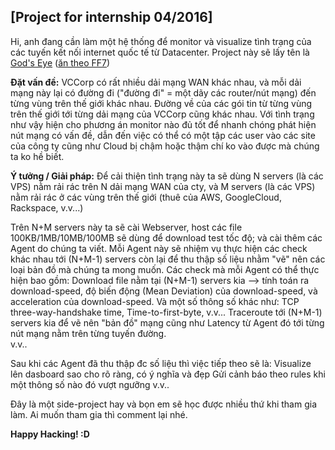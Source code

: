 ## [Project for internship 04/2016]
Hi, anh đang cần làm một hệ thống để monitor và visualize tình trạng của các tuyến kết nối internet quốc tế từ Datacenter. Project này sẽ lấy tên là [God's Eye](https://www.quora.com/What-is-gods-eye-in-the-movie-Fast-and-Furious-7) ([ăn theo FF7](http://fastandfurious.wikia.com/wiki/God's_Eye))

**Đặt vấn đề:** VCCorp có rất nhiều dải mạng WAN khác nhau, và mỗi dải mạng này lại có đường đi ("đường đi" = một dãy các router/nút mạng) đến từng vùng trên thế giới khác nhau. Đường về của các gói tin từ từng vùng trên thế giới tới từng dải mạng của VCCorp cũng khác nhau. 
Với tình trạng như vậy hiện cho phương án monitor nào đủ tốt để nhanh chóng phát hiện nút mạng có vấn đề, dẫn đến việc có thể có một tập các user vào các site của công ty cũng như Cloud bị chậm hoặc thậm chí ko vào được mà chúng ta ko hề biết.

**Ý tưởng / Giải pháp:** Để cải thiện tình trạng này ta sẽ dùng N servers (là các VPS) nằm rải rác trên N dải mạng WAN của cty, và M servers (là các VPS) nằm rải rác ở các vùng trên thế giới (thuê của AWS, GoogleCloud, Rackspace, v.v...)

 Trên N+M servers này ta sẽ cài Webserver, host các file 100KB/1MB/10MB/100MB sẽ dùng để download test tốc độ; và cài thêm các Agent do chúng ta viết. 
Mỗi Agent này sẽ nhiệm vụ thực hiện các check khác nhau tới (N+M-1) servers còn lại để thu thập số liệu nhằm "vẽ" nên các loại bản đồ mà chúng ta mong muốn. Các check mà mỗi Agent có thể thực hiện bao gồm: 
Download file nằm tại (N+M-1) servers kia --> tính toán ra download-speed, độ biến động (Mean Deviation) của download-speed, và acceleration của download-speed. Và một số thông số khác như: TCP three-way-handshake time, Time-to-first-byte, v.v...
 Traceroute tới (N+M-1) servers kia để vẽ nên "bản đồ" mạng cũng như Latency từ Agent đó tới từng nút mạng nằm trên từng tuyến đường.  
v.v..

Sau khi các Agent đã thu thập đc số liệu thì việc tiếp theo sẽ là:
Visualize lên dasboard sao cho rõ ràng, có ý nghĩa và đẹp 
Gửi cảnh báo theo rules khi một thông số nào đó vượt ngưỡng
v.v..

Đây là một side-project hay và bọn em sẽ học được nhiều thứ khi tham gia làm. Ai muốn tham gia thì comment lại nhé.

**Happy Hacking! :D**
